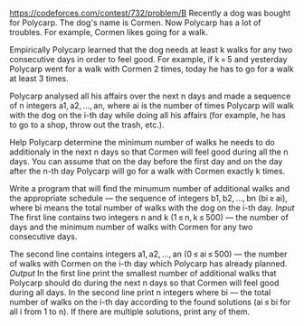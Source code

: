 https://codeforces.com/contest/732/problem/B
Recently a dog was bought for Polycarp. The dog's name is Cormen. Now Polycarp has a lot of troubles. For example, Cormen likes going for a walk.

Empirically Polycarp learned that the dog needs at least k walks for any two consecutive days in order to feel good. For example, if k = 5 and yesterday Polycarp went for a walk with Cormen 2 times, today he has to go for a walk at least 3 times.

Polycarp analysed all his affairs over the next n days and made a sequence of n integers a1, a2, ..., an, where ai is the number of times Polycarp will walk with the dog on the i-th day while doing all his affairs (for example, he has to go to a shop, throw out the trash, etc.).

Help Polycarp determine the minimum number of walks he needs to do additionaly in the next n days so that Cormen will feel good during all the n days. You can assume that on the day before the first day and on the day after the n-th day Polycarp will go for a walk with Cormen exactly k times.

Write a program that will find the minumum number of additional walks and the appropriate schedule — the sequence of integers b1, b2, ..., bn (bi ≥ ai), where bi means the total number of walks with the dog on the i-th day.
*Input*
The first line contains two integers n and k (1 ≤ n, k ≤ 500) — the number of days and the minimum number of walks with Cormen for any two consecutive days.

The second line contains integers a1, a2, ..., an (0 ≤ ai ≤ 500) — the number of walks with Cormen on the i-th day which Polycarp has already planned.
*Output*
In the first line print the smallest number of additional walks that Polycarp should do during the next n days so that Cormen will feel good during all days.
In the second line print n integers where bi — the total number of walks on the i-th day according to the found solutions (ai ≤ bi for all i from 1 to n). If there are multiple solutions, print any of them.
